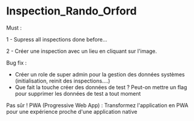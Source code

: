 # Inspection_Rando_Orford

Must :

1 - Supress all inspections done before...

2 - Créer une inspection avec un lieu en cliquant sur l'image.


Bug fix :
- Créer un role de super admin pour la gestion des données systèmes (initialisation, reinit des inspections....)
- Que fait la touche créer des données de test ? Peut-on mettre un flag pour supprimer les données de test a tout moment


Pas sûr !
PWA (Progressive Web App) : Transformez l'application en PWA pour une expérience proche d'une application native
